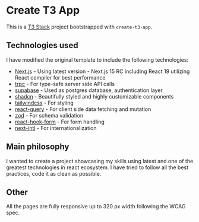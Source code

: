 # Create T3 App

This is a [T3 Stack](https://create.t3.gg/) project bootstrapped with `create-t3-app`.

## Technologies used
I have modified the original template to include the following technologies:
- [Next.js](https://nextjs.org/) - Using latest version - Next.js 15 RC including React 19 utilizing React compiler for best performance
- [trpc](https://trpc.io/) - For type-safe server side API calls
- [supabase](https://supabase.io/) - Used as postgres database, authentication layer 
- [shadcn](https://ui.shadcn.com/) - Beautifully styled and highly customizable components
- [tailwindcss](https://tailwindcss.com/) - For styling
- [react-query](https://react-query.tanstack.com/) - For client side data fetching and mutation
- [zod](https://zod.dev/) - For schema validation
- [react-hook-form](https://react-hook-form.com/) - For form handling
- [next-intl](https://next-intl-docs.vercel.app/) - For internationalization


## Main philosophy
I wanted to create a project showcasing my skills using latest and one of the greatest technologies in react ecosystem. I have tried to follow all the best practices, code it as clean as possible.

## Other
All the pages are fully responsive up to 320 px width following the WCAG spec. 